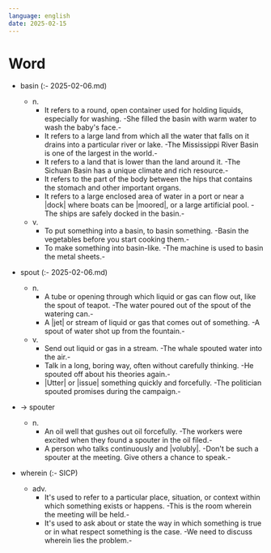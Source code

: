 ```yaml
---
language: english
date: 2025-02-15
---
```


# Word

+ basin (:- 2025-02-06.md)
  + n.
    + It refers to a round, open container used for holding liquids, especially
      for washing.
     -She filled the basin with warm water to wash the baby's face.-
    + It refers to a large land from which all the water that falls on
      it drains into a particular river or lake.
     -The Mississippi River Basin is one of the largest in the world.-
    + It refers to a land that is lower than the land around it.
     -The Sichuan Basin has a unique climate and rich resource.-
    + It refers to the part of the body between the hips that contains the
      stomach and other important organs.
    + It refers to a large enclosed area of water in a port or near a |dock|
      where boats can be |moored|, or a large artificial pool.
     -The ships are safely docked in the basin.-
  + v.
    + To put something into a basin, to basin something.
     -Basin the vegetables before you start cooking them.-
    + To make something into basin-like.
     -The machine is used to basin the metal sheets.-

+ spout (:- 2025-02-06.md)
  + n.
    + A tube or opening through which liquid or gas can flow out, like the
      spout of teapot.
     -The water poured out of the spout of the watering can.-
    + A |jet| or stream of liquid or gas that comes out of something.
     -A spout of water shot up from the fountain.-
  + v. 
    + Send out liquid or gas in a stream.
     -The whale spouted water into the air.-
    + Talk in a long, boring way, often without carefully thinking.
     -He spouted off about his theories again.-
    + |Utter| or |issue| something quickly and forcefully.
     -The politician spouted promises during the campaign.-
+ -> spouter
  + n.
    + An oil well that gushes out oil forcefully.
     -The workers were excited when they found a spouter in the oil filed.-
    + A person who talks continuously and |volubly|.
     -Don't be such a spouter at the meeting. Give others a chance to speak.-

+ wherein (:- SICP)
  + adv.
    + It's used to refer to a particular place, situation, or context within
      which something exists or happens.
     -This is the room wherein the meeting will be held.-
    + It's used to ask about or state the way in which something is true or in
      what respect something is the case.
     -We need to discuss wherein lies the problem.-